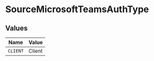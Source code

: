 # SourceMicrosoftTeamsAuthType


## Values

| Name     | Value    |
| -------- | -------- |
| `CLIENT` | Client   |